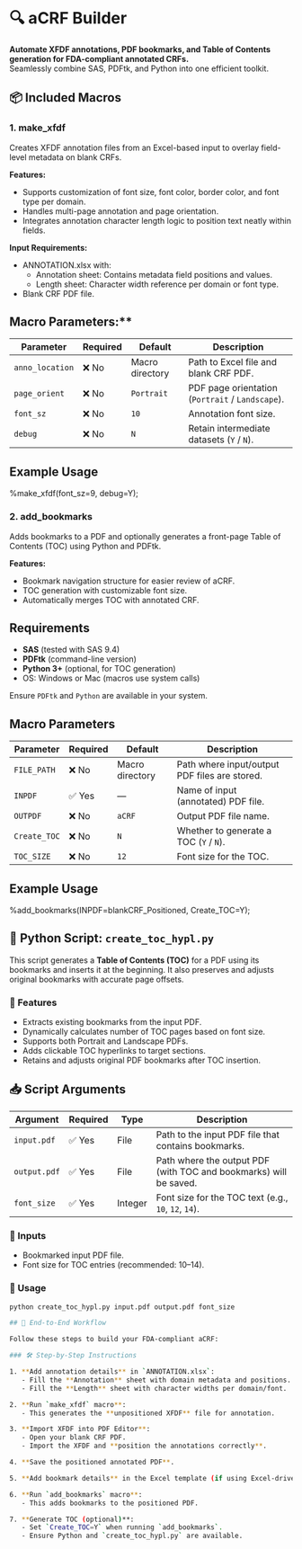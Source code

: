 # 🔍 aCRF Builder

**Automate XFDF annotations, PDF bookmarks, and Table of Contents generation for FDA-compliant annotated CRFs.**  
Seamlessly combine SAS, PDFtk, and Python into one efficient toolkit.

## 📦 Included Macros

### 1. make_xfdf

Creates XFDF annotation files from an Excel-based input to overlay field-level metadata on blank CRFs.

**Features:**
- Supports customization of font size, font color, border color, and font type per domain.
- Handles multi-page annotation and page orientation.
- Integrates annotation character length logic to position text neatly within fields.

**Input Requirements:**
- ANNOTATION.xlsx with:
    - Annotation sheet: Contains metadata field positions and values.
    - Length sheet: Character width reference per domain or font type.
- Blank CRF PDF file.

## Macro Parameters:**

| **Parameter**   | **Required** | **Default**     | **Description**                                  |
| --------------- | ------------ | --------------- | ------------------------------------------------ |
| `anno_location` | ❌ No        | Macro directory | Path to Excel file and blank CRF PDF.            |
| `page_orient`   | ❌ No        | `Portrait`      | PDF page orientation (`Portrait` / `Landscape`). |
| `font_sz`       | ❌ No        | `10`            | Annotation font size.                            |
| `debug`         | ❌ No        | `N`             | Retain intermediate datasets (`Y` / `N`).        |


## Example Usage

%make_xfdf(font_sz=9, debug=Y);

### 2. add_bookmarks

Adds bookmarks to a PDF and optionally generates a front-page Table of Contents (TOC) using Python and PDFtk.

**Features:**
- Bookmark navigation structure for easier review of aCRF.
- TOC generation with customizable font size.
- Automatically merges TOC with annotated CRF.

## Requirements

- **SAS** (tested with SAS 9.4)
- **PDFtk** (command-line version)
- **Python 3+** (optional, for TOC generation)
- OS: Windows or Mac (macros use system calls)

Ensure `PDFtk` and `Python` are available in your system.

## Macro Parameters
| **Parameter** | **Required** | **Default**     | **Description**                               |
| ------------- | ------------ | --------------- | --------------------------------------------- |
| `FILE_PATH`   | ❌ No        | Macro directory | Path where input/output PDF files are stored. |
| `INPDF`       | ✅ Yes       | —               | Name of input (annotated) PDF file.           |
| `OUTPDF`      | ❌ No        | `aCRF`          | Output PDF file name.                         |
| `Create_TOC`  | ❌ No        | `N`             | Whether to generate a TOC (`Y` / `N`).        |
| `TOC_SIZE`    | ❌ No        | `12`            | Font size for the TOC.                        |


## Example Usage
%add_bookmarks(INPDF=blankCRF_Positioned, Create_TOC=Y);

## 🐍 Python Script: `create_toc_hypl.py`

This script generates a **Table of Contents (TOC)** for a PDF using its bookmarks and inserts it at the beginning. It also preserves and adjusts original bookmarks with accurate page offsets.

### 🔧 Features

- Extracts existing bookmarks from the input PDF.
- Dynamically calculates number of TOC pages based on font size.
- Supports both Portrait and Landscape PDFs.
- Adds clickable TOC hyperlinks to target sections.
- Retains and adjusts original PDF bookmarks after TOC insertion.

## 📥 Script Arguments

| **Argument**   | **Required** | **Type** | **Description**                                                  |
|----------------|--------------|----------|------------------------------------------------------------------|
| `input.pdf`    | ✅ Yes       | File     | Path to the input PDF file that contains bookmarks.              |
| `output.pdf`   | ✅ Yes       | File     | Path where the output PDF (with TOC and bookmarks) will be saved.|
| `font_size`    | ✅ Yes       | Integer  | Font size for the TOC text (e.g., `10`, `12`, `14`).             |

### 📂 Inputs

- Bookmarked input PDF file.
- Font size for TOC entries (recommended: 10–14).

### 📝 Usage

```bash
python create_toc_hypl.py input.pdf output.pdf font_size

## 🔄 End-to-End Workflow

Follow these steps to build your FDA-compliant aCRF:

### 🛠️ Step-by-Step Instructions

1. **Add annotation details** in `ANNOTATION.xlsx`:
   - Fill the **Annotation** sheet with domain metadata and positions.
   - Fill the **Length** sheet with character widths per domain/font.

2. **Run `make_xfdf` macro**:
   - This generates the **unpositioned XFDF** file for annotation.

3. **Import XFDF into PDF Editor**:
   - Open your blank CRF PDF.
   - Import the XFDF and **position the annotations correctly**.

4. **Save the positioned annotated PDF**.

5. **Add bookmark details** in the Excel template (if using Excel-driven bookmarks).

6. **Run `add_bookmarks` macro**:
   - This adds bookmarks to the positioned PDF.

7. **Generate TOC (optional)**:
   - Set `Create_TOC=Y` when running `add_bookmarks`.
   - Ensure Python and `create_toc_hypl.py` are available.
